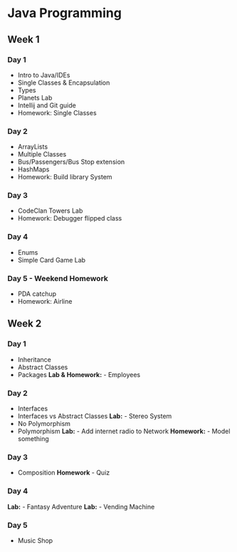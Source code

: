 # Java Programming

## Week 1

### Day 1
* Intro to Java/IDEs
* Single Classes & Encapsulation
* Types
* Planets Lab
* Intellij and Git guide
* Homework: Single Classes

### Day 2
* ArrayLists
* Multiple Classes
* Bus/Passengers/Bus Stop extension
* HashMaps
* Homework: Build library System

### Day 3
* CodeClan Towers Lab
* Homework: Debugger flipped class

### Day 4
* Enums
* Simple Card Game Lab

### Day 5 - Weekend Homework
* PDA catchup 
* Homework: Airline


## Week 2

### Day 1
* Inheritance
* Abstract Classes
* Packages
**Lab & Homework:** - Employees

### Day 2
* Interfaces
* Interfaces vs Abstract Classes
**Lab:** - Stereo System
* No Polymorphism
* Polymorphism
**Lab:** - Add internet radio to Network
**Homework:** - Model something

### Day 3
* Composition
**Homework** - Quiz

### Day 4
**Lab:** - Fantasy Adventure
**Lab:** - Vending Machine

### Day 5 
* Music Shop
